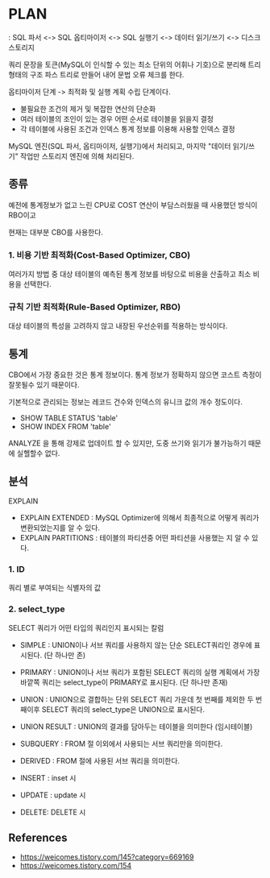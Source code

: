 # PLAN

: SQL 파서 <-> SQL 옵티마이저 <-> SQL 실행기 <-> 데이터 읽기/쓰기 <-> 디스크 스토리지

쿼리 문장을 토큰(MySQL이 인식할 수 있는 최소 단위의 어휘나 기호)으로 분리해 트리 형태의 구조 파스 트리로 만들어 내어 문법 오류 체크를 한다. 

옵티마이저 단계 -> 최적화 및 실행 계획 수립 단계이다.

- 불필요한 조건의 제거 및 복잡한 연산의 단순화
- 여러 테이블의 조인이 있는 경우 어떤 순서로 테이블을 읽을지 결정
- 각 테이블에 사용된 조건과 인덱스 통계 정보를 이용해 사용할 인덱스 결정
 
MySQL 엔진(SQL 파서, 옵티마이저, 실행기)에서 처리되고, 마지막 "데이터 읽기/쓰기" 작업만 스토리지 엔진에 의해 처리된다.


## 종류 

예전에 통계정보가 없고 느린 CPU로 COST 연산이 부담스러웠을 때 사용했던 방식이 RBO이고 

현재는 대부분 CBO를 사용한다.

### 1. 비용 기반 최적화(Cost-Based Optimizer, CBO)

여러가지 방법 중 대상 테이블의 예측된 통계 정보를 바탕으로 비용을 산출하고 최소 비용을 선택한다.
     
### 규칙 기반 최적화(Rule-Based Optimizer, RBO)

대상 테이블의 특성을 고려하지 않고 내장된 우선순위를 적용하는 방식이다. 

## 통계 

CBO에서 가장 중요한 것은 통계 정보이다. 통계 정보가 정확하지 않으면 코스트 측정이 잘못될수 있기 때문이다.

기본적으로 관리되는 정보는 레코드 건수와 인덱스의 유니크 값의 개수 정도이다.

- SHOW TABLE STATUS 'table'
- SHOW INDEX FROM 'table'

ANALYZE 을 통해 강제로 업데이트 할 수 있지만, 도중 쓰기와 읽기가 불가능하기 때문에 실핼할수 없다.


## 분석 

EXPLAIN 

- EXPLAIN EXTENDED : MySQL Optimizer에 의해서 최종적으로 어떻게 쿼리가 변환되었는지를 알 수 있다.
- EXPLAIN PARTITIONS : 테이블의 파티션중 어떤 파티션을 사용했는 지 알 수 있다.


### 1. ID

쿼리 별로 부여되는 식별자의 값

### 2. select_type

SELECT 쿼리가 어떤 타입의 쿼리인지 표시되는 칼럼

- SIMPLE : UNION이나 서브 쿼리를 사용하지 않는 단순 SELECT쿼리인 경우에 표시된다. (단 하나만 존)

- PRIMARY : UNION이나 서브 쿼리가 포함된 SELECT 쿼리의 실행 계획에서 가장 바깥쪽 쿼리는 select_type이 PRIMARY로 표시된다. (단 하나만 존재)

- UNION : UNION으로 결합하는 단위 SELECT 쿼리 가운데 첫 번째를 제외한 두 번째이후 SELECT 쿼리의 select_type은 UNION으로 표시된다.

- UNION RESULT : UNION의 결과를 담아두는 테이블을 의미한다 (임시테이블)

- SUBQUERY : FROM 절 이외에서 사용되는 서브 쿼리만을 의미한다.

- DERIVED :  FROM 절에 사용된 서브 쿼리을 의미한다.

- INSERT : inset 시 

- UPDATE : update 시 

- DELETE: DELETE 시 

            






 

## References

- https://weicomes.tistory.com/145?category=669169
- https://weicomes.tistory.com/154